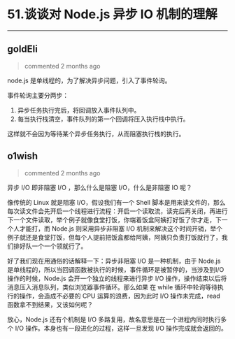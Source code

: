 
 # 51.谈谈对 Node.js 异步 IO 机制的理解 
  
 ***
## goldEli 
 > commented 2 months ago 

node.js 是单线程的，为了解决异步问题，引入了事件轮询。

事件轮询主要分两步：

1. 异步任务执行完后，将回调放入事件队列中。
2. 每当执行栈清空，事件队列的第一个回调将压入执行栈中执行。

这样就不会因为等待某个异步任务执行，从而阻塞执行栈的执行。
## o1wish 
 > commented 2 months ago 

异步  I/O 即非阻塞  I/O ，那么什么是阻塞 I/O，什么是非阻塞 IO 呢？

像传统的 Linux 就是阻塞  I/O，假设我们有一个 Shell 脚本是用来读文件的，那么每次读文件会先开启一个线程进行流程：开启一个读取流，读完后再关闭，再进行下一个文件读取，举个例子就像食堂打饭，你端着饭盒阿姨打好饭了你才走，下一个人才能打，而 Node.js 则采用异步非阻塞 I/O 机制来解决这个时间开销，举个例子就还是食堂打饭，但每个人提前把饭盒都给阿姨，阿姨只负责打饭就行了，我们排好队一个一个领就行了。

好了我们现在用通俗的话解释一下：异步非阻塞 I/O 是一种机制，由于 Node.js 是单线程的，所以当回调函数被执行的时候，事件循环是被暂停的，当涉及到I/O操作的时候，Node.js 会开一个独立的线程来进行异步 I/O 操作，操作结束以后将消息压入消息队列，类似浏览器事件循环。那么如果 在 while 循环中轮询等待执行的操作，会造成不必要的 CPU 运算的浪费，因为此时 I/O 操作未完成，read 函数拿不到结果，又该如何呢？

放心，Node.js 还有个机制是 I/O 多路复用，故名意思是在一个进程内同时执行多个 I/O 操作。本身也有一段进化的过程，这样一旦发现 I/O 操作完成就会返回的。